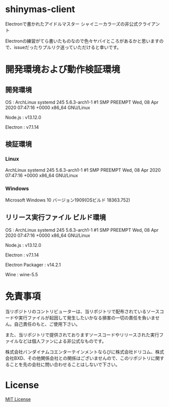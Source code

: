 # shinymas-client
Electronで書かれたアイドルマスター シャイニーカラーズの非公式クライアント

Electronの練習がてら書いたものなので色々ヤバイところがあるかと思いますので、issueだったりプルリク送っていただけると幸いです。

# 開発環境および動作検証環境
## 開発環境
OS : ArchLinux systemd 245 5.6.3-arch1-1 #1 SMP PREEMPT Wed, 08 Apr 2020 07:47:16 +0000 x86_64 GNU/Linux

Node.js : v13.12.0

Electron : v7.1.14

## 検証環境
### Linux
ArchLinux systemd 245 5.6.3-arch1-1 #1 SMP PREEMPT Wed, 08 Apr 2020 07:47:16 +0000 x86_64 GNU/Linux

### Windows
Microsoft Windows 10 バージョン1909(OSビルド 18363.752)

## リリース実行ファイル ビルド環境
OS : ArchLinux systemd 245 5.6.3-arch1-1 #1 SMP PREEMPT Wed, 08 Apr 2020 07:47:16 +0000 x86_64 GNU/Linux

Node.js : v13.12.0

Electron : v7.1.14

Electron Packager : v14.2.1

Wine : wine-5.5

# 免責事項
当リポジトリのコントリビューターは、当リポジトリで配布されているソースコードや実行ファイルが起因して発生したいかなる損害の一切の責任を負いません。自己責任のもと、ご使用下さい。

また、当リポジトリで提供されておりますソースコードやリリースされた実行ファイルなどは個人ファンによる非公式なものです。

株式会社バンダイナムコエンターテインメントならびに株式会社ドリコム、株式会社BXD、その他関係会社との関係はございませんので、このリポジトリに関することを先の会社に問い合わせることはしないで下さい。

# License
[MIT License](https://raw.githubusercontent.com/imas-ikka/shinymas-client/master/LICENSE)
